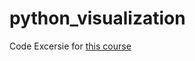 # python_visualization

Code Excersie for [this course](https://app.pluralsight.com/library/courses/data-visualization-with-python-introduction/table-of-contents)
